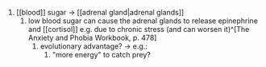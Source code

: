 1. [[blood]] sugar → [[adrenal gland|adrenal glands]]
	1. low blood sugar can cause the adrenal glands to release epinephrine and [[cortisol]] e.g. due to chronic stress (and can worsen it)^[The Anxiety and Phobia Workbook, p. 478]
		1. evolutionary advantage? → e.g.:
			1. "more energy" to catch prey?